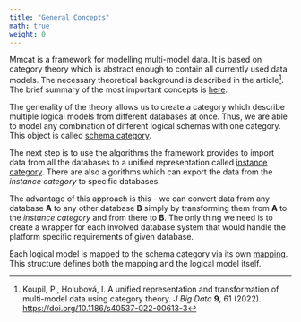 ```yaml
---
title: "General Concepts"
math: true
weight: 0
---
```


Mmcat is a framework for modelling multi-model data. It is based on category theory which is abstract enough to contain all currently used data models. The necessary theoretical background is described in the article[^article]. The brief summary of the most important concepts is [here](categoryTheory.md).

The generality of the theory allows us to create a category which describe multiple logical models from different databases at once. Thus, we are able to model any combination of different logical schemas with one category. This object is called [schema category](schemaCategory.md).

The next step is to use the algorithms the framework provides to import data from all the databases to a unified representation called [instance category](./instanceCategory.md). There are also algorithms which can export the data from the *instance category* to specific databases.

The advantage of this approach is this - we can convert data from any database **A** to any other database **B** simply by transforming them from **A** to the *instance category* and from there to **B**. The only thing we need is to create a wrapper for each involved database system that would handle the platform specific requirements of given database.

Each logical model is mapped to the schema category via its own [mapping](mapping.md). This structure defines both the mapping and the logical model itself.



[^article]: Koupil, P., Holubová, I. A unified representation and transformation of multi-model data using category theory. *J Big Data* **9**, 61 (2022). https://doi.org/10.1186/s40537-022-00613-3
